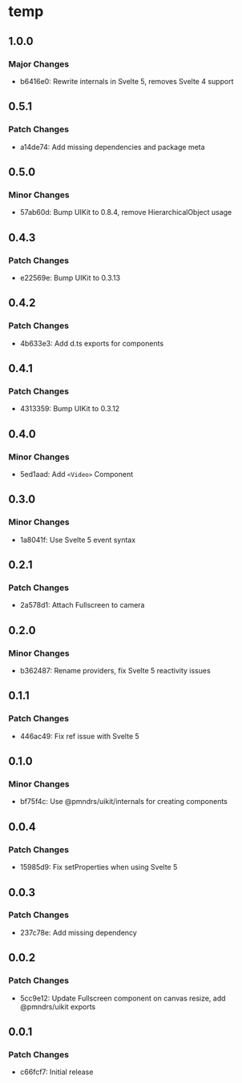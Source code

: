 # temp

## 1.0.0

### Major Changes

- b6416e0: Rewrite internals in Svelte 5, removes Svelte 4 support

## 0.5.1

### Patch Changes

- a14de74: Add missing dependencies and package meta

## 0.5.0

### Minor Changes

- 57ab60d: Bump UIKit to 0.8.4, remove HierarchicalObject usage

## 0.4.3

### Patch Changes

- e22569e: Bump UIKit to 0.3.13

## 0.4.2

### Patch Changes

- 4b633e3: Add d.ts exports for components

## 0.4.1

### Patch Changes

- 4313359: Bump UIKit to 0.3.12

## 0.4.0

### Minor Changes

- 5ed1aad: Add `<Video>` Component

## 0.3.0

### Minor Changes

- 1a8041f: Use Svelte 5 event syntax

## 0.2.1

### Patch Changes

- 2a578d1: Attach Fullscreen to camera

## 0.2.0

### Minor Changes

- b362487: Rename providers, fix Svelte 5 reactivity issues

## 0.1.1

### Patch Changes

- 446ac49: Fix ref issue with Svelte 5

## 0.1.0

### Minor Changes

- bf75f4c: Use @pmndrs/uikit/internals for creating components

## 0.0.4

### Patch Changes

- 15985d9: Fix setProperties when using Svelte 5

## 0.0.3

### Patch Changes

- 237c78e: Add missing dependency

## 0.0.2

### Patch Changes

- 5cc9e12: Update Fullscreen component on canvas resize, add @pmndrs/uikit exports

## 0.0.1

### Patch Changes

- c66fcf7: Initial release
